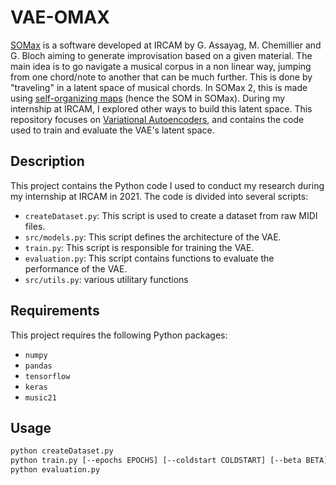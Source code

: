 # VAE-OMAX

[SOMax](https://forum.ircam.fr/projects/detail/somax-2/) is a software developed at IRCAM by G. Assayag, M. Chemillier and G. Bloch aiming to generate improvisation based on a given material. The main idea
is to go navigate a musical corpus in a non linear way, jumping from one chord/note
to another that can be much further. This is done by "traveling" in a latent space of musical chords. In SOMax 2, this is made using [self-organizing maps](https://en.wikipedia.org/wiki/Self-organizing_map) (hence the SOM in SOMax). During my internship at IRCAM, I explored other ways to build this latent space. This repository focuses on [Variational Autoencoders](https://en.wikipedia.org/wiki/Variational_autoencoder), and contains the code used to train and evaluate the VAE's latent space.
## Description

This project contains the Python code I used to conduct my research during my internship at IRCAM in 2021. The code is divided into several scripts:
- `createDataset.py`: This script is used to create a dataset from raw MIDI files.
- `src/models.py`: This script defines the architecture of the VAE.
- `train.py`: This script is responsible for training the VAE.
- `evaluation.py`: This script contains functions to evaluate the performance of the VAE.
- `src/utils.py`: various utilitary functions

## Requirements

This project requires the following Python packages:

- ``numpy``
- ``pandas``
- ``tensorflow``
- ``keras``
- ``music21``
## Usage
```sh
python createDataset.py
python train.py [--epochs EPOCHS] [--coldstart COLDSTART] [--beta BETA] [--batchsize BATCHSIZE]
python evaluation.py
```

